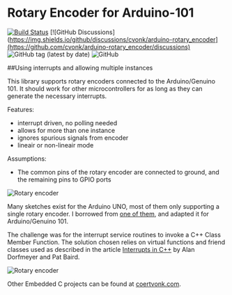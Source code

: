 # Rotary Encoder for Arduino-101  

[![Build Status](https://travis-ci.org/cvonk/arduino-rotary_encoder.svg?branch=master)](https://travis-ci.org/cvonk/arduino-rotary_encoder/)
[![GitHub Discussions](https://img.shields.io/github/discussions/cvonk/arduino-rotary_encoder](https://github.com/cvonk/arduino-rotary_encoder/discussions)
![GitHub tag (latest by date)](https://img.shields.io/github/v/tag/cvonk/arduino-rotary_encoder)
![GitHub](https://img.shields.io/github/license/cvonk/ESP32_factory-ble-prov)

##Using interrupts and allowing multiple instances

This library supports rotary encoders connected to the Arduino/Genuino 101.  It should work for other microcontrollers for as long as they can generate the necessary interrupts.

Features:

* interrupt driven, no polling needed
* allows for more than one instance
* ignores spurious signals from encoder
* lineair or non-lineair mode

Assumptions:

* The common pins of the rotary encoder are connected to ground, and the remaining pins to GPIO ports

![Rotary encoder](media/rotrencoder.png)

Many sketches exist for the Arduino UNO, most of them only supporting a single rotary encoder.   I borrowed from [one of them](http://www.instructables.com/id/Improved-Arduino-Rotary-Encoder-Reading/), and adapted it for Arduino/Genuino 101.

The challenge was for the interrupt service routines to invoke a C++ Class Member Function.  The solution chosen relies on virtual functions and friend classes used as described in the article [Interrupts in C++](http://www.embedded.com/design/prototyping-and-development/4023817/Interrupts-in-C-) by Alan Dorfmeyer and Pat Baird.

![Rotary encoder](schematic/schematic.png)

Other Embedded C projects can be found at [coertvonk.com](http://coertvonk.com/category/sw/embedded).
